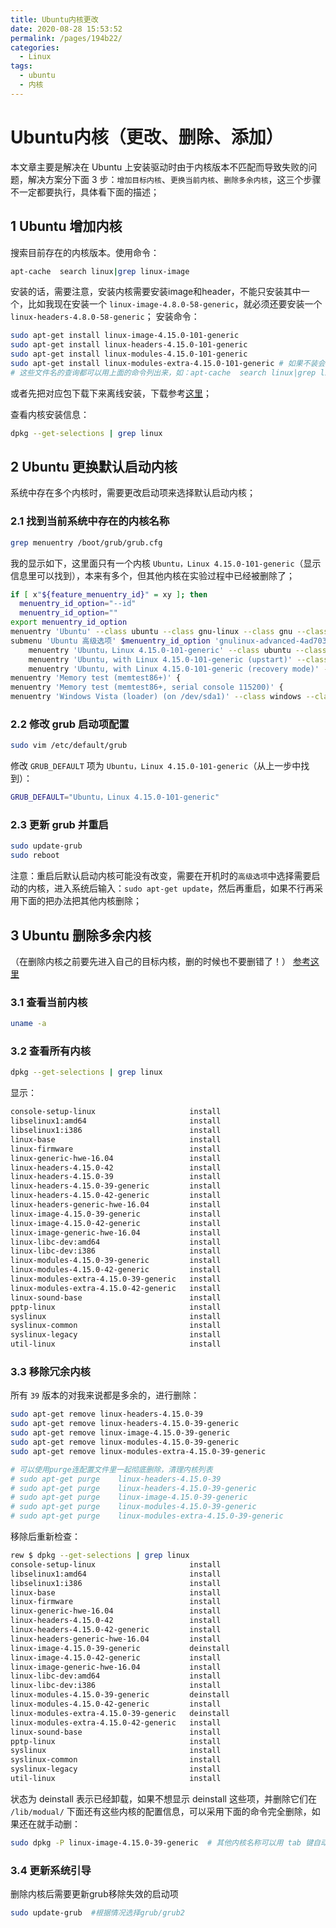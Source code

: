 ```yaml
---
title: Ubuntu内核更改
date: 2020-08-28 15:53:52
permalink: /pages/194b22/
categories: 
  - Linux
tags: 
  - ubuntu
  - 内核
---
```

<script>
(function(){
    var bp = document.createElement('script');
    var curProtocol = window.location.protocol.split(':')[0];
    if (curProtocol === 'https'){
   bp.src = 'https://zz.bdstatic.com/linksubmit/push.js';
  }
  else{
  bp.src = 'http://push.zhanzhang.baidu.com/push.js';
  }
    var s = document.getElementsByTagName("script")[0];
    s.parentNode.insertBefore(bp, s);
})();
</script>


# Ubuntu内核（更改、删除、添加）


本文章主要是解决在 Ubuntu 上安装驱动时由于内核版本不匹配而导致失败的问题，解决方案分下面 3 步：`增加目标内核`、`更换当前内核`、`删除多余内核`，这三个步骤不一定都要执行，具体看下面的描述；
## 1 Ubuntu 增加内核
搜索目前存在的内核版本。使用命令：
```bash
apt-cache  search linux|grep linux-image
```
安装的话，需要注意，安装内核需要安装image和header，不能只安装其中一个，比如我现在安装一个 `linux-image-4.8.0-58-generic`，就必须还要安装一个 `linux-headers-4.8.0-58-generic`；
安装命令：
```bash
sudo apt-get install linux-image-4.15.0-101-generic 
sudo apt-get install linux-headers-4.15.0-101-generic 
sudo apt-get install linux-modules-4.15.0-101-generic
sudo apt-get install linux-modules-extra-4.15.0-101-generic # 如果不装会影响一些驱动
# 这些文件名的查询都可以用上面的命令列出来，如：apt-cache  search linux|grep linux-modules-extra
```
或者先把对应包下载下来离线安装，下载参考[这里](http://www.tamray.cn/index.php/2020/06/15/ubuntu-deb-download-install/)；

查看内核安装信息：
```bash
dpkg --get-selections | grep linux
```

## 2 Ubuntu 更换默认启动内核
系统中存在多个内核时，需要更改启动项来选择默认启动内核；
### 2.1 找到当前系统中存在的内核名称
```bash
grep menuentry /boot/grub/grub.cfg
```
我的显示如下，这里面只有一个内核 `Ubuntu，Linux 4.15.0-101-generic`（显示信息里可以找到），本来有多个，但其他内核在实验过程中已经被删除了；
```bash
if [ x"${feature_menuentry_id}" = xy ]; then
  menuentry_id_option="--id"
  menuentry_id_option=""
export menuentry_id_option
menuentry 'Ubuntu' --class ubuntu --class gnu-linux --class gnu --class os $menuentry_id_option 'gnulinux-simple-4ad703eb-1550-4b99-b406-2b36bf791123' {
submenu 'Ubuntu 高级选项' $menuentry_id_option 'gnulinux-advanced-4ad703eb-1550-4b99-b406-2b36bf791123' {
	menuentry 'Ubuntu，Linux 4.15.0-101-generic' --class ubuntu --class gnu-linux --class gnu --class os $menuentry_id_option 'gnulinux-4.15.0-101-generic-advanced-4ad703eb-1550-4b99-b406-2b36bf791123' {
	menuentry 'Ubuntu, with Linux 4.15.0-101-generic (upstart)' --class ubuntu --class gnu-linux --class gnu --class os $menuentry_id_option 'gnulinux-4.15.0-101-generic-init-upstart-4ad703eb-1550-4b99-b406-2b36bf791123' {
	menuentry 'Ubuntu, with Linux 4.15.0-101-generic (recovery mode)' --class ubuntu --class gnu-linux --class gnu --class os $menuentry_id_option 'gnulinux-4.15.0-101-generic-recovery-4ad703eb-1550-4b99-b406-2b36bf791123' {
menuentry 'Memory test (memtest86+)' {
menuentry 'Memory test (memtest86+, serial console 115200)' {
menuentry 'Windows Vista (loader) (on /dev/sda1)' --class windows --class os $menuentry_id_option 'osprober-chain-2E62F26F62F23B63' {
```
### 2.2 修改 grub 启动项配置
```bash
sudo vim /etc/default/grub
```
修改 `GRUB_DEFAULT` 项为 `Ubuntu，Linux 4.15.0-101-generic`（从上一步中找到）：
```bash
GRUB_DEFAULT="Ubuntu，Linux 4.15.0-101-generic"
```

### 2.3 更新 grub 并重启

```bash
sudo update-grub
sudo reboot
```
注意：重启后默认启动内核可能没有改变，需要在开机时的`高级选项`中选择需要启动的内核，进入系统后输入：`sudo apt-get update`，然后再重启，如果不行再采用下面的把办法把其他内核删除；


## 3 Ubuntu 删除多余内核
（在删除内核之前要先进入自己的目标内核，删的时候也不要删错了！）
[参考这里](https://www.jianshu.com/p/f284bc90944f)
### 3.1 查看当前内核
```bash
uname -a
```
### 3.2 查看所有内核
```bash
dpkg --get-selections | grep linux
```
显示：
```bash
console-setup-linux                     install
libselinux1:amd64                       install
libselinux1:i386                        install
linux-base                              install
linux-firmware                          install
linux-generic-hwe-16.04                 install
linux-headers-4.15.0-42                 install
linux-headers-4.15.0-39                 install
linux-headers-4.15.0-39-generic         install
linux-headers-4.15.0-42-generic         install
linux-headers-generic-hwe-16.04         install
linux-image-4.15.0-39-generic           install
linux-image-4.15.0-42-generic           install
linux-image-generic-hwe-16.04           install
linux-libc-dev:amd64                    install
linux-libc-dev:i386                     install
linux-modules-4.15.0-39-generic         install
linux-modules-4.15.0-42-generic         install
linux-modules-extra-4.15.0-39-generic   install
linux-modules-extra-4.15.0-42-generic   install
linux-sound-base                        install
pptp-linux                              install
syslinux                                install
syslinux-common                         install
syslinux-legacy                         install
util-linux                              install

```

### 3.3 移除冗余内核
所有 `39` 版本的对我来说都是多余的，进行删除：
```bash
sudo apt-get remove	linux-headers-4.15.0-39
sudo apt-get remove	linux-headers-4.15.0-39-generic
sudo apt-get remove	linux-image-4.15.0-39-generic
sudo apt-get remove	linux-modules-4.15.0-39-generic
sudo apt-get remove	linux-modules-extra-4.15.0-39-generic

# 可以使用purge连配置文件里一起彻底删除，清理内核列表
# sudo apt-get purge	linux-headers-4.15.0-39
# sudo apt-get purge	linux-headers-4.15.0-39-generic
# sudo apt-get purge	linux-image-4.15.0-39-generic
# sudo apt-get purge	linux-modules-4.15.0-39-generic
# sudo apt-get purge	linux-modules-extra-4.15.0-39-generic
```
移除后重新检查：
```bash
rew $ dpkg --get-selections | grep linux
console-setup-linux                     install
libselinux1:amd64                       install
libselinux1:i386                        install
linux-base                              install
linux-firmware                          install
linux-generic-hwe-16.04                 install
linux-headers-4.15.0-42                 install
linux-headers-4.15.0-42-generic         install
linux-headers-generic-hwe-16.04         install
linux-image-4.15.0-39-generic           deinstall
linux-image-4.15.0-42-generic           install
linux-image-generic-hwe-16.04           install
linux-libc-dev:amd64                    install
linux-libc-dev:i386                     install
linux-modules-4.15.0-39-generic         deinstall
linux-modules-4.15.0-42-generic         install
linux-modules-extra-4.15.0-39-generic   deinstall
linux-modules-extra-4.15.0-42-generic   install
linux-sound-base                        install
pptp-linux                              install
syslinux                                install
syslinux-common                         install
syslinux-legacy                         install
util-linux                              install
```
状态为 deinstall 表示已经卸载，如果不想显示 deinstall 这些项，并删除它们在 `/lib/modual/` 下面还有这些内核的配置信息，可以采用下面的命令完全删除，如果还在就手动删：
```bash
sudo dpkg -P linux-image-4.15.0-39-generic  # 其他内核名称可以用 tab 键自动补全来查看
```

### 3.4 更新系统引导
删除内核后需要更新grub移除失效的启动项
```bash
sudo update-grub  #根据情况选择grub/grub2
```